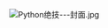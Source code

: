 ![Python绝技---封面.jpg](https://upload-images.jianshu.io/upload_images/2952111-7a74db6fb2b3c636.jpg?imageMogr2/auto-orient/strip%7CimageView2/2/w/1240)
